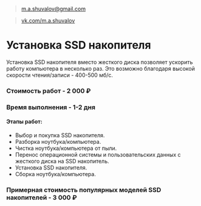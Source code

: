> m.a.shuvalov@gmail.com

> <a href="https://vk.com/m.a.shuvalov">vk.com/m.a.shuvalov</a>

# Установка SSD накопителя

Установка SSD накопителя вместо жесткого диска позволяет ускорить работу компьютера в несколько раз. Это возможно благодаря высокой скорости чтения/записи - 400-500 мб/с.

### Стоимость работ - 2 000 ₽
### Время выполнения - 1-2 дня
#### Этапы работ:

- Выбор и покупка SSD накопителя.
- Разборка ноутбука/компьютера.
- Чистка ноутбука/компьютера от пыли.
- Перенос операционной системы и пользовательских данных с жесткого диска на SSD накопитель.
- Установка SSD накопителя.
- Сборка ноутбука/компьютера.

### Примерная стоимость популярных моделей SSD накопителей - 3 000 ₽

<!-- Yandex.Metrika counter -->
<script type="text/javascript" >
   (function(m,e,t,r,i,k,a){m[i]=m[i]||function(){(m[i].a=m[i].a||[]).push(arguments)};
   m[i].l=1*new Date();k=e.createElement(t),a=e.getElementsByTagName(t)[0],k.async=1,k.src=r,a.parentNode.insertBefore(k,a)})
   (window, document, "script", "https://mc.yandex.ru/metrika/tag.js", "ym");

   ym(54654736, "init", {
        clickmap:true,
        trackLinks:true,
        accurateTrackBounce:true,
        webvisor:true
   });
</script>
<noscript><div><img src="https://mc.yandex.ru/watch/54654736" style="position:absolute; left:-9999px;" alt="" /></div></noscript>
<!-- /Yandex.Metrika counter -->
